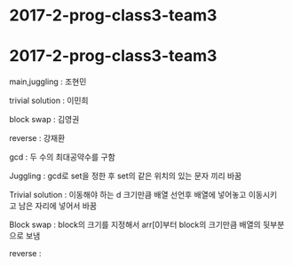 # 2017-2-prog-class3-team3

# 2017-2-prog-class3-team3

  
<Distribution>

 main,juggling : 조현민

 trivial solution : 이민희

 block swap : 김영권

 reverse : 강재환
 
  
<Function descriptions>
  
 gcd : 두 수의 최대공약수를 구함
 
 Juggling : gcd로 set을 정한 후 set의 같은 위치의 있는 문자 끼리 바꿈
   
 Trivial solution : 이동해야 하는 d 크기만큼 배열 선언후 배열에 넣어놓고 이동시키고 남은 자리에 넣어서 바꿈     
 
 Block swap : block의 크기를 지정해서 arr[0]부터 block의 크기만큼 배열의 뒷부분으로 보냄

 reverse : 
 
